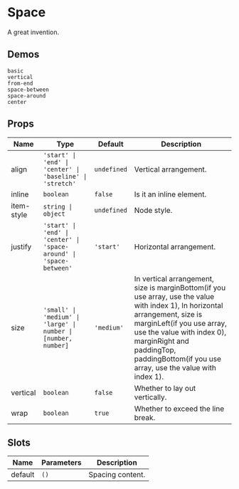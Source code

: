 # Space

A great invention.

## Demos

```demo
basic
vertical
from-end
space-between
space-around
center
```

## Props

| Name | Type | Default | Description |
| --- | --- | --- | --- |
| align | `'start' \| 'end' \| 'center' \| 'baseline' \| 'stretch'` | `undefined` | Vertical arrangement. |
| inline | `boolean` | `false` | Is it an inline element. |
| item-style | `string \| object` | `undefined` | Node style. |
| justify | `'start' \| 'end' \| 'center' \| 'space-around' \| 'space-between'` | `'start'` | Horizontal arrangement. |
| size | `'small' \| 'medium' \| 'large' \| number \| [number, number]` | `'medium'` | In vertical arrangement, size is marginBottom(if you use array, use the value with index 1), In horizontal arrangement, size is marginLeft(if you use array, use the value with index 0), marginRight and paddingTop, paddingBottom(if you use array, use the value with index 1). |
| vertical | `boolean` | `false` | Whether to lay out vertically. |
| wrap | `boolean` | `true` | Whether to exceed the line break. |

## Slots

| Name    | Parameters | Description      |
| ------- | ---------- | ---------------- |
| default | `()`       | Spacing content. |
